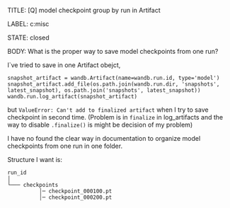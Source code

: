 TITLE:
[Q] model checkpoint group by run in Artifact

LABEL:
c:misc

STATE:
closed

BODY:
What is the proper way to save model checkpoints from one run?

I`ve tried to save in one Artifact obejct, 

`snapshot_artifact = wandb.Artifact(name=wandb.run.id, type='model')`
`snapshot_artifact.add_file(os.path.join(wandb.run.dir, 'snapshots', latest_snapshot), os.path.join('snapshots', latest_snapshot)) `
`wandb.run.log_artifact(snapshot_artifact)`

but  `ValueError: Can't add to finalized artifact` when I try to save checkpoint in second time. (Problem is in `finalize` in log_artifacts and the way to disable `.finalize()` is might be decision of my problem)  

I have no found the clear way in documentation to organize model checkpoints from one run in one folder. 

Structure I want is:
```
run_id
│   
└─── checkpoints
          │─ checkpoint_000100.pt 
          │─ checkpoint_000200.pt
```

